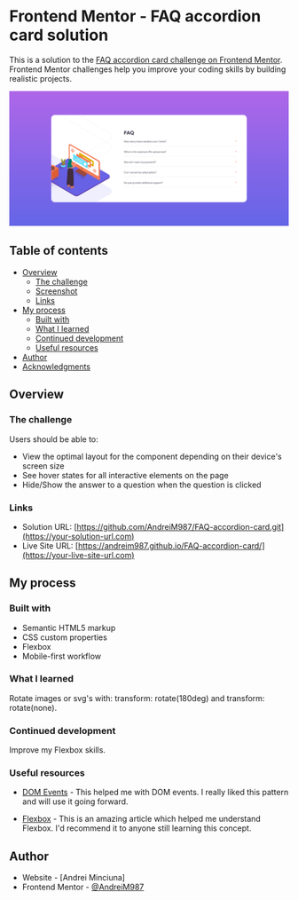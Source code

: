 # Frontend Mentor - FAQ accordion card solution

This is a solution to the [FAQ accordion card challenge on Frontend Mentor](https://www.frontendmentor.io/challenges/faq-accordion-card-XlyjD0Oam). Frontend Mentor challenges help you improve your coding skills by building realistic projects. 

![Design preview for the FAQ accordion card coding challenge](./design/Screenshot-Frontend-Mentor-FAQ-Accordion-Card.png)

## Table of contents

- [Overview](#overview)
  - [The challenge](#the-challenge)
  - [Screenshot](#screenshot)
  - [Links](#links)
- [My process](#my-process)
  - [Built with](#built-with)
  - [What I learned](#what-i-learned)
  - [Continued development](#continued-development)
  - [Useful resources](#useful-resources)
- [Author](#author)
- [Acknowledgments](#acknowledgments)


## Overview

### The challenge

Users should be able to:

- View the optimal layout for the component depending on their device's screen size
- See hover states for all interactive elements on the page
- Hide/Show the answer to a question when the question is clicked


### Links

- Solution URL: [https://github.com/AndreiM987/FAQ-accordion-card.git](https://your-solution-url.com)
- Live Site URL: [https://andreim987.github.io/FAQ-accordion-card/](https://your-live-site-url.com)

## My process

### Built with

- Semantic HTML5 markup
- CSS custom properties
- Flexbox
- Mobile-first workflow


### What I learned

Rotate images or svg's with: transform: rotate(180deg) and transform: rotate(none).


### Continued development

Improve my Flexbox skills. 

### Useful resources

- [DOM Events](https://www.cookieshq.co.uk/posts/event-listeners-not-working-troublelshooting) - This helped me with DOM events. I really liked this pattern and will use it going forward.

- [Flexbox](https://css-tricks.com/snippets/css/a-guide-to-flexbox/) - This is an amazing article which helped me  understand Flexbox. I'd recommend it to anyone still learning this concept.


## Author

- Website - [Andrei Minciuna]
- Frontend Mentor - [@AndreiM987](https://www.frontendmentor.io/profile/yourusername)



